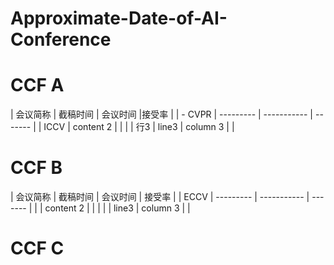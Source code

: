 # Approximate-Date-of-AI-Conference

# CCF A
| 会议简称 |  截稿时间  |  会议时间 |接受率 |
| - CVPR | --------- | ----------- | ------- |
| ICCV  | content 2 |             |         |
| 行3  | line3     | column 3    |         |

# CCF B
| 会议简称 |   截稿时间   | 会议时间 | 接受率 |
|   ECCV   | --------- | ----------- | ------- |
|    | content 2 |             |         |
|    | line3     | column 3    |         |


# CCF C
